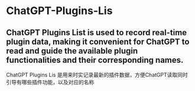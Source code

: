 # ChatGPT-Plugins-Lis
ChatGPT Plugins List is used to record real-time plugin data, making it convenient for ChatGPT to read and guide the available plugin functionalities and their corresponding names.
--------------
ChatGPT Plugins Lis 是用来时实记录最新的插件数据，方便ChatGPT读取同时引导有哪些插件功能，以及对应的名称


